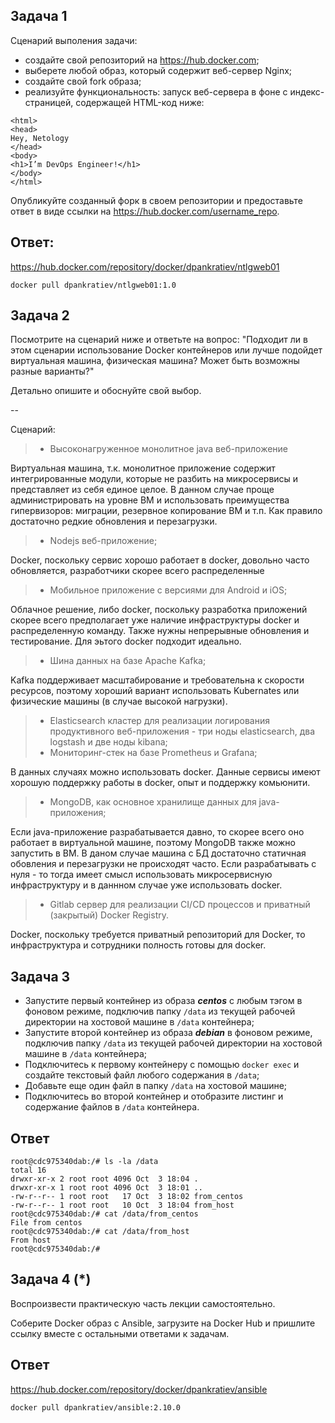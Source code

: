 ## Задача 1

Сценарий выполения задачи:

- создайте свой репозиторий на https://hub.docker.com;
- выберете любой образ, который содержит веб-сервер Nginx;
- создайте свой fork образа;
- реализуйте функциональность:
запуск веб-сервера в фоне с индекс-страницей, содержащей HTML-код ниже:
```
<html>
<head>
Hey, Netology
</head>
<body>
<h1>I’m DevOps Engineer!</h1>
</body>
</html>
```
Опубликуйте созданный форк в своем репозитории и предоставьте ответ в виде ссылки на https://hub.docker.com/username_repo.

## Ответ:
 https://hub.docker.com/repository/docker/dpankratiev/ntlgweb01

 ```docker pull dpankratiev/ntlgweb01:1.0```



## Задача 2

Посмотрите на сценарий ниже и ответьте на вопрос:
"Подходит ли в этом сценарии использование Docker контейнеров или лучше подойдет виртуальная машина, физическая машина? Может быть возможны разные варианты?"

Детально опишите и обоснуйте свой выбор.

--

Сценарий:

>- Высоконагруженное монолитное java веб-приложение

Виртуальная машина, т.к. монолитное приложение содержит интегрированные модули, которые не разбить на микросервисы и представляет из себя единое целое. В данном случае проще администрировать на уровне ВМ и использовать преимущества гипервизоров: миграции, резервное копирование ВМ и т.п.
Как правило достаточно редкие обновления и перезагрузки.

> - Nodejs веб-приложение;

Docker, поскольку сервис хорошо работает в docker, довольно часто обновляется, разработчики скорее всего распределенные

> - Мобильное приложение c версиями для Android и iOS;

Облачное решение, либо docker, поскольку разработка приложений скорее всего предполагает уже наличие инфраструктуры docker и распределенную команду.
Также нужны непрерывные обновления и тестирование. Для эьтого docker подходит идеально.

> - Шина данных на базе Apache Kafka;

Kafka поддерживает масштабирование и требовательна к скорости ресурсов, поэтому хороший вариант использовать Kubernates или физические машины (в случае высокой нагрузки).

> - Elasticsearch кластер для реализации логирования продуктивного веб-приложения - три ноды elasticsearch, два logstash и две ноды kibana;
> - Мониторинг-стек на базе Prometheus и Grafana;

В данных случаях можно использовать docker. Данные сервисы имеют хорошую поддержку работы в docker, опыт и поддержку комьюнити.

> - MongoDB, как основное хранилище данных для java-приложения;

Если java-приложение разрабатывается давно, то скорее всего оно работает в виртуальной машине, поэтому MongoDB также можно запустить в ВМ.
В даном случае машина с БД достаточно статичная обовления и перезагрузки не происходят часто.
Если разрабатывать с нуля - то тогда имеет смысл использовать микросервисную инфраструктуру и в даннном случае уже использовать docker.

> - Gitlab сервер для реализации CI/CD процессов и приватный (закрытый) Docker Registry.

Docker, поскольку требуется приватный репозиторий для Docker, то инфраструктура и сотрудники полность готовы для docker. 

## Задача 3

- Запустите первый контейнер из образа ***centos*** c любым тэгом в фоновом режиме, подключив папку ```/data``` из текущей рабочей директории на хостовой машине в ```/data``` контейнера;
- Запустите второй контейнер из образа ***debian*** в фоновом режиме, подключив папку ```/data``` из текущей рабочей директории на хостовой машине в ```/data``` контейнера;
- Подключитесь к первому контейнеру с помощью ```docker exec``` и создайте текстовый файл любого содержания в ```/data```;
- Добавьте еще один файл в папку ```/data``` на хостовой машине;
- Подключитесь во второй контейнер и отобразите листинг и содержание файлов в ```/data``` контейнера.

## Ответ
```
root@cdc975340dab:/# ls -la /data
total 16
drwxr-xr-x 2 root root 4096 Oct  3 18:04 .
drwxr-xr-x 1 root root 4096 Oct  3 18:01 ..
-rw-r--r-- 1 root root   17 Oct  3 18:02 from_centos
-rw-r--r-- 1 root root   10 Oct  3 18:04 from_host
root@cdc975340dab:/# cat /data/from_centos
File from centos
root@cdc975340dab:/# cat /data/from_host
From host
root@cdc975340dab:/#
```



## Задача 4 (*)

Воспроизвести практическую часть лекции самостоятельно.

Соберите Docker образ с Ansible, загрузите на Docker Hub и пришлите ссылку вместе с остальными ответами к задачам.

## Ответ

https://hub.docker.com/repository/docker/dpankratiev/ansible
```
docker pull dpankratiev/ansible:2.10.0
```